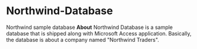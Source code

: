 # Northwind-Database
Northwind sample database
**About**
Northwind Database is a sample database that is shipped along with Microsoft Access application. Basically, the database is about a company named "Northwind Traders".
